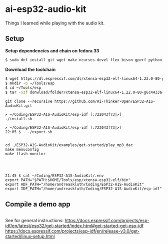 # ai-esp32-audio-kit
Things I learned while playing with the audio kit.

## Setup

**Setup dependencies and chain on fedora 33**

```bash
$ sudo dnf install git wget make ncurses-devel flex bison gperf python python3-pyserial
```

**Download the toolchain**

```bash
$ wget https://dl.espressif.com/dl/xtensa-esp32-elf-linux64-1.22.0-80-g6c4433a-5.2.0.tar.gz
$ mkdir -p ~/Tools/esp
$ cd ~/Tools/esp
$ tar -xzf donwload/folder/xtensa-esp32-elf-linux64-1.22.0-80-g6c4433a-5.2.0.tar.gz
```


```
git clone --recursive https://github.com/Ai-Thinker-Open/ESP32-A1S-AudioKit.git

✔ ~/Coding/ESP32-A1S-AudioKit/esp-idf [:722043f73|✔] 
./install.sh

✔ ~/Coding/ESP32-A1S-AudioKit/esp-idf [:722043f73|✔] 
22:05 $ . ./export.sh


cd ./ESP32-A1S-AudioKit/examples/get-started/play_mp3_dac
make menuconfig
make flash monitor




21:45 $ cat ~/Coding/ESP32-A1S-AudioKit/.env
export PATH="$PATH:$HOME/Tools/esp/xtensa-esp32-elf/bin"
export ADF_PATH="/home/andreaskluth/Coding/ESP32-A1S-AudioKit"
export IDF_PATH="/home/andreaskluth/Coding/ESP32-A1S-AudioKit/esp-idf"
```

## Compile a demo app
```bash
```


See for general instructions:
https://docs.espressif.com/projects/esp-idf/en/latest/esp32/get-started/index.html#get-started-get-esp-idf
https://docs.espressif.com/projects/esp-idf/en/release-v3.0/get-started/linux-setup.html
